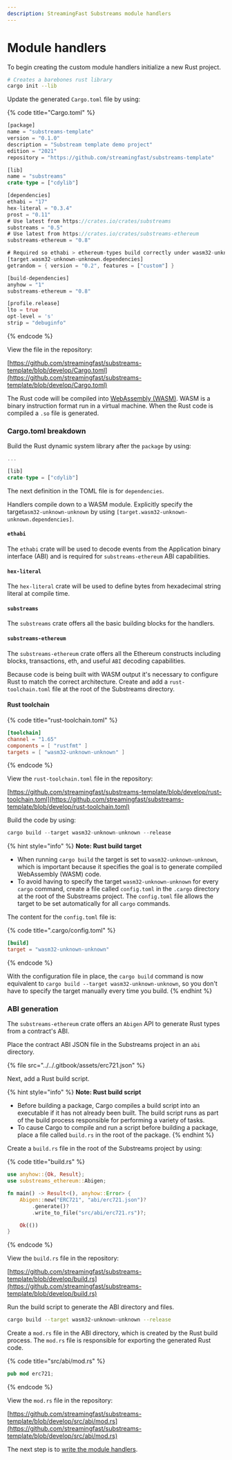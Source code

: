 ```yaml
---
description: StreamingFast Substreams module handlers
---
```


# Module handlers

To begin creating the custom module handlers initialize a new Rust project.

```bash
# Creates a barebones rust library
cargo init --lib
```

Update the generated `Cargo.toml` file by using:

{% code title="Cargo.toml" %}
```rust
[package]
name = "substreams-template"
version = "0.1.0"
description = "Substream template demo project"
edition = "2021"
repository = "https://github.com/streamingfast/substreams-template"

[lib]
name = "substreams"
crate-type = ["cdylib"]

[dependencies]
ethabi = "17"
hex-literal = "0.3.4"
prost = "0.11"
# Use latest from https://crates.io/crates/substreams
substreams = "0.5"
# Use latest from https://crates.io/crates/substreams-ethereum
substreams-ethereum = "0.8"

# Required so ethabi > ethereum-types build correctly under wasm32-unknown-unknown
[target.wasm32-unknown-unknown.dependencies]
getrandom = { version = "0.2", features = ["custom"] }

[build-dependencies]
anyhow = "1"
substreams-ethereum = "0.8"

[profile.release]
lto = true
opt-level = 's'
strip = "debuginfo"
```
{% endcode %}

View the file in the repository:

[https://github.com/streamingfast/substreams-template/blob/develop/Cargo.toml](https://github.com/streamingfast/substreams-template/blob/develop/Cargo.toml)

The Rust code will be compiled into [WebAssembly (WASM)](https://webassembly.org/). WASM is a binary instruction format run in a virtual machine. When the Rust code is compiled a `.so` file is generated.

### **Cargo.toml breakdown**

Build the Rust dynamic system library after the `package` by using:

```rust
...

[lib]
crate-type = ["cdylib"]
```

The next definition in the TOML file is for `dependencies`.

Handlers compile down to a WASM module. Explicitly specify the target`asm32-unknown-unknown` by using `[target.wasm32-unknown-unknown.dependencies]`.

#### `ethabi`

The `ethabi` crate will be used to decode events from the Application binary interface (ABI) and is required for `substreams-ethereum` ABI capabilities.

#### `hex-literal`

The `hex-literal` crate will be used to define bytes from hexadecimal string literal at compile time.

#### `substreams`

The `substreams` crate offers all the basic building blocks for the handlers.

#### `substreams-ethereum`

The `substreams-ethereum` crate offers all the Ethereum constructs including blocks, transactions, eth, and useful `ABI` decoding capabilities.

Because code is being built with WASM output it's necessary to configure Rust to match the correct architecture. Create and add a `rust-toolchain.toml` file at the root of the Substreams directory.

#### Rust toolchain

{% code title="rust-toolchain.toml" %}
```toml
[toolchain]
channel = "1.65"
components = [ "rustfmt" ]
targets = [ "wasm32-unknown-unknown" ]
```
{% endcode %}

View the `rust-toolchain.toml` file in the repository:

[https://github.com/streamingfast/substreams-template/blob/develop/rust-toolchain.toml](https://github.com/streamingfast/substreams-template/blob/develop/rust-toolchain.toml)

Build the code by using:

```rust
cargo build --target wasm32-unknown-unknown --release
```

{% hint style="info" %}
**Note: Rust build target**

* When running `cargo build` the target is set to `wasm32-unknown-unknown`, which is important because it specifies the goal is to generate compiled WebAssembly (WASM) code.
* To avoid having to specify the target `wasm32-unknown-unknown` for every `cargo` command, create a file called `config.toml` in the `.cargo` directory at the root of the Substreams project. The `config.toml` file allows the target to be set automatically for all `cargo` commands.

The content for the `config.toml` file is:

{% code title=".cargo/config.toml" %}
```toml
[build]
target = "wasm32-unknown-unknown"
```
{% endcode %}

With the configuration file in place, the `cargo build` command is now equivalent to `cargo build --target wasm32-unknown-unknown`, so you don't have to specify the target manually every time you build.
{% endhint %}

### ABI generation

The `substreams-ethereum` crate offers an `Abigen` API to generate Rust types from a contract's ABI.

Place the contract ABI JSON file in the Substreams project in an `abi` directory.

{% file src="../../.gitbook/assets/erc721.json" %}

Next, add a Rust build script.

{% hint style="info" %}
**Note: Rust build script**

* Before building a package, Cargo compiles a build script into an executable if it has not already been built. The build script runs as part of the build process responsible for performing a variety of tasks.
* To cause Cargo to compile and run a script before building a package, place a file called `build.rs` in the root of the package.
{% endhint %}

Create a `build.rs` file in the root of the Substreams project by using:

{% code title="build.rs" %}
```rust
use anyhow::{Ok, Result};
use substreams_ethereum::Abigen;

fn main() -> Result<(), anyhow::Error> {
    Abigen::new("ERC721", "abi/erc721.json")?
        .generate()?
        .write_to_file("src/abi/erc721.rs")?;

    Ok(())
}
```
{% endcode %}

View the `build.rs` file in the repository:

[https://github.com/streamingfast/substreams-template/blob/develop/build.rs](https://github.com/streamingfast/substreams-template/blob/develop/build.rs)

Run the build script to generate the ABI directory and files.

```bash
cargo build --target wasm32-unknown-unknown --release
```

Create a `mod.rs` file in the ABI directory, which is created by the Rust build process. The `mod.rs` file is responsible for exporting the generated Rust code.

{% code title="src/abi/mod.rs" %}
```rust
pub mod erc721;
```
{% endcode %}

View the `mod.rs` file in the repository:

[https://github.com/streamingfast/substreams-template/blob/develop/src/abi/mod.rs](https://github.com/streamingfast/substreams-template/blob/develop/src/abi/mod.rs)

The next step is to [write the module handlers](writing-module-handlers.md).
